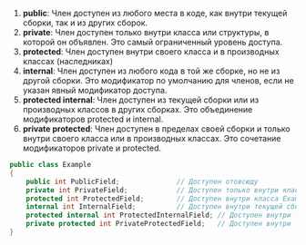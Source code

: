  1. **public**: 
Член доступен из любого места в коде, как внутри текущей сборки, так и из других сборок. 
2. **private**: 
Член доступен только внутри класса или структуры, в которой он объявлен. Это самый ограниченный уровень доступа. 
3. **protected**: 
Член доступен внутри своего класса и в производных классах (наследниках) 
4. **internal**: 
Член доступен из любого кода в той же сборке, но не из другой сборки. Это модификатор по умолчанию для членов, если не указан явный модификатор доступа. 
5. **protected internal**: 
Член доступен из текущей сборки или из производных классов в других сборках. Это объединение модификаторов protected и internal. 
6. **private protected**: 
Член доступен в пределах своей сборки и только внутри своего класса или в производных классах. Это сочетание модификаторов private и protected.
``` csharp
public class Example 
{ 
    public int PublicField;              // Доступен отовсюду 
    private int PrivateField;            // Доступен только внутри класса Example 
    protected int ProtectedField;        // Доступен внутри класса Example и его наследников 
    internal int InternalField;          // Доступен внутри текущей сборки 
    protected internal int ProtectedInternalField; // Доступен внутри текущей сборки и в наследниках в других сборках 
    private protected int PrivateProtectedField;   // Доступен внутри текущей сборки и только в наследниках в пределах этой сборки 
}
```